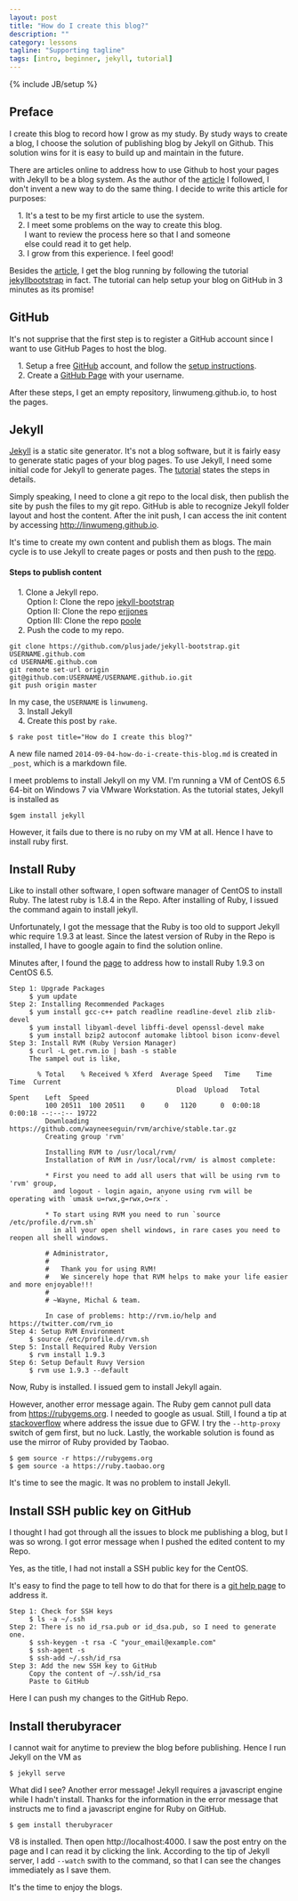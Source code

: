 ```yaml
---
layout: post
title: "How do I create this blog?"
description: ""
category: lessons 
tagline: "Supporting tagline"
tags: [intro, beginner, jekyll, tutorial]
---
```

{% include JB/setup %}

## Preface
I create this blog to record how I grow as my study. By study ways to create a blog, I choose the solution of publishing blog by Jekyll on Github. This solution wins for it is easy to build up and maintain in the future.

There are articles online to address how to use Github to host your pages with Jekyll to be a blog system. As the author of the [article](erjjones.github.io/blog/How-I-built-my-blog-in-one-day/) I followed, I don't invent a new way to do the same thing. I decide to write this article for purposes:

&nbsp;&nbsp;&nbsp;&nbsp;1.   It's a test to be my first article to use the system.<br/>
&nbsp;&nbsp;&nbsp;&nbsp;2.   I meet some problems on the way to create this blog.<br/>
&nbsp;&nbsp;&nbsp;&nbsp;&nbsp;&nbsp;&nbsp;I want to review the process here so that I and someone<br/>
&nbsp;&nbsp;&nbsp;&nbsp;&nbsp;&nbsp;&nbsp;else could read it to get help.<br/>
&nbsp;&nbsp;&nbsp;&nbsp;3.   I grow from this experience. I feel good!<br/>

Besides the [article](erjjones.github.io/blog/How-I-built-my-blog-in-one-day/), I get the blog running by following the tutorial [jekyllbootstrap](http://jekyllbootstrap.com) in fact. The tutorial can help setup your blog on GitHub in 3 minutes as its promise!

## GitHub
It's not supprise that the first step is to register a GitHub account since I want to use GitHub Pages to host the blog.

&nbsp;&nbsp;&nbsp;&nbsp;1.   Setup a free [GitHub](https://github.com/signup/free) account, and follow the [setup instructions](http://help.github.com/).<br/>
&nbsp;&nbsp;&nbsp;&nbsp;2.   Create a [GitHub Page](http://pages.github.com) with your username.

After these steps, I get an empty repository, linwumeng.github.io, to host the pages.

## Jekyll
[Jekyll](http://jekyllrb.com) is a static site generator. It's not a blog software, but it is fairly easy to generate static pages of your blog pages.
To use Jekyll, I need some initial code for Jekyll to generate pages. The [tutorial](http://jekyllbootstrap.com) states the steps in details.

Simply speaking, I need to clone a git repo to the local disk, then publish the site by push the files to my git repo. GitHub is able to recognize Jekyll folder layout and host the content. After the init push, I can access the init content by accessing http://linwumeng.github.io.

It's time to create my own content and publish them as blogs. The main cycle is to use Jekyll to create pages or posts and then push to the [repo](https://github.com/linwumeng/linwumeng.github.io).

#### Steps to publish content
&nbsp;&nbsp;&nbsp;&nbsp;1.   Clone a Jekyll repo.<br/>
&nbsp;&nbsp;&nbsp;&nbsp;&nbsp;&nbsp;&nbsp;&nbsp;Option I: Clone the repo [jekyll-bootstrap](https://github.com/plusjade/jekyll-bootstrap.git)<br/>
&nbsp;&nbsp;&nbsp;&nbsp;&nbsp;&nbsp;&nbsp;&nbsp;Option II: Clone the repo [erjjones](https://github.com/plusjade/jekyll-bootstrap.git)<br/>
&nbsp;&nbsp;&nbsp;&nbsp;&nbsp;&nbsp;&nbsp;&nbsp;Option III: Clone the repo [poole](https://github.com/plusjade/jekyll-bootstrap.git)<br/>
&nbsp;&nbsp;&nbsp;&nbsp;2.   Push the code to my repo.<br/>

	git clone https://github.com/plusjade/jekyll-bootstrap.git USERNAME.github.com
	cd USERNAME.github.com
	git remote set-url origin git@github.com:USERNAME/USERNAME.github.io.git
	git push origin master

In my case, the `USERNAME` is `linwumeng`.<br/>
&nbsp;&nbsp;&nbsp;&nbsp;3.   Install Jekyll<br/>
&nbsp;&nbsp;&nbsp;&nbsp;4.   Create this post by `rake`.<br/>

	$ rake post title="How do I create this blog?"

A new file named `2014-09-04-how-do-i-create-this-blog.md` is created in `_post`, which is a markdown file.

I meet problems to install Jekyll on my VM. I'm running a VM of CentOS 6.5 64-bit on Windows 7 via VMware Workstation. As the tutorial states, Jekyll is installed as

	$gem install jekyll

However, it fails due to there is no ruby on my VM at all. Hence I have to install ruby first. 

## Install Ruby
Like to install other software, I open software manager of CentOS to install Ruby. The latest ruby is 1.8.4 in the Repo. After installing of Ruby, I issued the command again to install jekyll.

Unfortunately, I got the message that the Ruby is too old to support Jekyll whic require 1.9.3 at least. Since the latest version of Ruby in the Repo is installed, I have to google again to find the solution online.

Minutes after, I found the [page](http://tecadmin.net/install-ruby-1-9-3-or-multiple-ruby-version-on-centos-6-3-using-rvm/) to address how to install Ruby 1.9.3 on CentOS 6.5.

	Step 1: Upgrade Packages
	     $ yum update 
	Step 2: Installing Recommended Packages
	     $ yum install gcc-c++ patch readline readline-devel zlib zlib-devel
	     $ yum install libyaml-devel libffi-devel openssl-devel make
	     $ yum install bzip2 autoconf automake libtool bison iconv-devel
	Step 3: Install RVM (Ruby Version Manager)
	     $ curl -L get.rvm.io | bash -s stable
	     The sampel out is like,

	       % Total    % Received % Xferd  Average Speed   Time    Time     Time  Current
                                              Dload  Upload   Total   Spent    Left  Speed
             100 20511  100 20511    0     0   1120      0  0:00:18  0:00:18 --:--:-- 19722
             Downloading https://github.com/wayneeseguin/rvm/archive/stable.tar.gz
             Creating group 'rvm'

             Installing RVM to /usr/local/rvm/
             Installation of RVM in /usr/local/rvm/ is almost complete:

             * First you need to add all users that will be using rvm to 'rvm' group,
               and logout - login again, anyone using rvm will be operating with `umask u=rwx,g=rwx,o=rx`.

             * To start using RVM you need to run `source /etc/profile.d/rvm.sh`
               in all your open shell windows, in rare cases you need to reopen all shell windows.

             # Administrator,
             #
             #   Thank you for using RVM!
             #   We sincerely hope that RVM helps to make your life easier and more enjoyable!!!
             #
             # ~Wayne, Michal & team.

             In case of problems: http://rvm.io/help and https://twitter.com/rvm_io
	Step 4: Setup RVM Environment
	     $ source /etc/profile.d/rvm.sh
	Step 5: Install Required Ruby Version
	     $ rvm install 1.9.3
	Step 6: Setup Default Ruvy Version
	     $ rvm use 1.9.3 --default


Now, Ruby is installed. I issued gem to install Jekyll again.

However, another error message again. The Ruby gem cannot pull data from https://rubygems.org. I needed to google as usual. Still, I found a tip at [stackoverflow](http://stackoverflow.com/questions/4418/how-do-i-update-ruby-gems-from-behind-a-prooxy-isa-htlm) where address the issue due to GFW. I try the `--http-proxy` switch of gem first, but no luck. Lastly, the workable solution is found as use the mirror of Ruby provided by Taobao.

	$ gem source -r https://rubygems.org
	$ gem source -a https://ruby.taobao.org

It's time to see the magic. It was no problem to install Jekyll.

## Install SSH public key on GitHub
I thought I had got through all the issues to block me publishing a blog, but I was so wrong. I got error message when I pushed the edited content to my Repo.

Yes, as the title, I had not install a SSH public key for the CentOS.

It's easy to find the page to tell how to do that for there is a [git help page](https://help.github.com/articles/generating-ssh-keys) to address it.

	Step 1: Check for SSH keys
	     $ ls -a ~/.ssh
	Step 2: There is no id_rsa.pub or id_dsa.pub, so I need to generate one.
	     $ ssh-keygen -t rsa -C "your_email@example.com"
	     $ ssh-agent -s
	     $ ssh-add ~/.ssh/id_rsa
	Step 3: Add the new SSH key to GitHub
	     Copy the content of ~/.ssh/id_rsa
	     Paste to GitHub

Here I can push my changes to the GitHub Repo.

## Install therubyracer

I cannot wait for anytime to preview the blog before publishing. Hence I run Jekyll on the VM as

	$ jekyll serve

What did I see? Another error message! Jekyll requires a javascript engine while I hadn't install. Thanks for the information in the error message that instructs me to find a javascript engine for Ruby on GitHub.

	$ gem install therubyracer

V8 is installed. Then open http://localhost:4000. I saw the post entry on the page and I can read it by clicking the link. According to the tip of Jekyll server, I add `--watch` swith to the command, so that I can see the changes immediately as I save them.

It's the time to enjoy the blogs.
